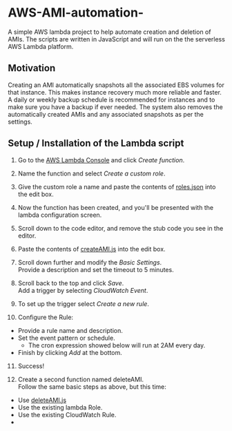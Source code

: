 # AWS-AMI-automation-
A simple AWS lambda project to help automate creation and deletion of AMIs. The scripts are written in JavaScript and will run on the the serverless AWS Lambda platform.

## Motivation
Creating an AMI automatically snapshots all the associated EBS volumes for that instance. This makes instance recovery much more reliable and faster. A daily or weekly backup schedule is recommended for instances and to make sure you have a backup if ever needed. The system also removes the automatically created AMIs and any associated snapshots as per the settings.
## Setup / Installation of the Lambda script
1) Go to the [AWS Lambda Console](https://console.aws.amazon.com/lambda) and click _Create function_.  



2) Name the function and select _Create a custom role_.  


3) Give the custom role a name and paste the contents of [roles.json](./roles/roles.json) into the edit box.


4) Now the function has been created, and you'll be presented with the lambda configuration screen.

5) Scroll down to the code editor, and remove the stub code you see in the editor.

6) Paste the contents of [createAMI.js](./lambda/createAMI.js) into the edit box.  

7) Scroll down further and modify the *Basic Settings*.  
Provide a description and set the timeout to 5 minutes.  

8) Scroll back to the top and click _Save_.  
Add a trigger by selecting _CloudWatch Event_.  

9) To set up the trigger select _Create a new rule_.  

10) Configure the Rule:
* Provide a rule name and description.
* Set the event pattern or schedule.
  * The cron expression showed below will run at 2AM every day.
* Finish by clicking _Add_ at the bottom.  

11) Success!  

12) Create a second function named deleteAMI.  
Follow the same basic steps as above, but this time:
* Use [deleteAMI.js](./deleteAMI.js)
* Use the existing lambda Role.
* Use the existing CloudWatch Rule.
* 

